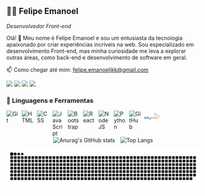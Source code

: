 ## 🧛‍♂️ Felipe Emanoel

*Desenvolvedor Front-end*

Olá! 👋 Meu nome é Felipe Emanoel e sou um entusiasta da tecnologia apaixonado por criar experiências incríveis na web. Sou especializado em desenvolvimento Front-end, mas minha curiosidade me leva a explorar outras áreas, como back-end e desenvolvimento de software em geral.

📫 Como chegar até mim: felipe.emanoeljkk@gmail.com

<a href="mailto:felipe.emanoeljkk@gmail.com"><img src="https://img.shields.io/badge/Gmail-D14836?style=for-the-badge&logo=gmail&logoColor=white" target="_blank"></a>
<a href="https://t.me/Moisesjunior45"><img src="https://img.shields.io/badge/Telegram-2CA5E0?style=for-the-badge&logo=telegram&logoColor=white" target="_blank"></a>
<a href="https://www.instagram.com/felipeemanuel4/"><img src="https://img.shields.io/badge/Instagram-E4405F?style=for-the-badge&logo=instagram&logoColor=white" target="_blank"></a>
<a href="www.linkedin.com/in/felipe-emanoel-b7a761270"><img src="https://img.shields.io/badge/LinkedIn-0077B5?style=for-the-badge&logo=linkedin&logoColor=white" target="_blank"></a> 

   </p>

   ### 🧰 Linguagens e Ferramentas

<img align="left" alt="Git" width="30px" style="padding-right:10px;" src="https://cdn.jsdelivr.net/gh/devicons/devicon/icons/git/git-original.svg" />
<img align="left" alt="HTML" width="30px" style="padding-right:10px;" src="https://cdn.jsdelivr.net/gh/devicons/devicon/icons/html5/html5-plain.svg" />
<img align="left" alt="CSS" width="30px" style="padding-right:10px;" src="https://cdn.jsdelivr.net/gh/devicons/devicon/icons/css3/css3-plain.svg" />
<img align="left" alt="JavaScript" width="30px" style="padding-right:10px;" src="https://cdn.jsdelivr.net/gh/devicons/devicon/icons/javascript/javascript-plain.svg" />
<img align="left" alt="Bootstrap" width="30px" style="padding-right:10px" src="https://cdn.jsdelivr.net/gh/devicons/devicon@latest/icons/bootstrap/bootstrap-original.svg" />
<img align="left" alt="React" width="30px" style="padding-right:10px;" src="https://cdn.jsdelivr.net/gh/devicons/devicon/icons/react/react-original.svg" />
<img align="left" alt="NodeJS" width="30px" style="padding-right:10px;" src="https://cdn.jsdelivr.net/gh/devicons/devicon/icons/nodejs/nodejs-original.svg" />
<img align="left" alt="Python" width="30px" style="padding-right:10px;" src="https://cdn.jsdelivr.net/gh/devicons/devicon/icons/python/python-plain.svg" />
<img align="left" alt="GitHub" width="30px" style="padding-right:10px;" src="https://cdn.jsdelivr.net/gh/devicons/devicon@latest/icons/github/github-original.svg" />
<img align="center" alt="mysql" height="30" width="40" src="https://raw.githubusercontent.com/devicons/devicon/master/icons/mysql/mysql-original-wordmark.svg">
<br />

#

<p align="center">
  <img src="https://github-readme-stats.vercel.app/api?username=PhYllipepdm&show_icons=true&theme=dracula" alt="Anurag's GitHub stats" height="180px" style="margin-right: 10px;">
  <img src="https://github-readme-stats.vercel.app/api/top-langs/?username=PhYllipepdm&layout=compact&theme=dracula" alt="Top Langs" height="180px">
</p>

<picture>
  <source media="(prefers-color-scheme: dark)" srcset="https://raw.githubusercontent.com/PhYllipepdm/PhYllipepdm/output/github-contribution-grid-snake-dark.svg">
  <source media="(prefers-color-scheme: light)" srcset="https://raw.githubusercontent.com/PhYllipepdm/PhYllipepdm/output/github-contribution-grid-snake.svg">
  <img alt="github contribution grid snake animation" src="https://raw.githubusercontent.com/PhYllipepdm/PhYllipepdm/output/github-contribution-grid-snake.svg">
</picture>
